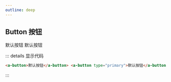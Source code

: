 ```yaml
---
outline: deep
---
```


## Button 按钮

<a-button>默认按钮</a-button>
<a-button  type="primary">默认按钮</a-button>

::: details 显示代码

```html
<a-button>默认按钮</a-button> <a-button type="primary">默认按钮</a-button>
```

:::
